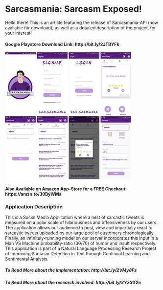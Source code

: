 # Sarcasmania: Sarcasm Exposed!
<p> Hello there! This is an article featuring the release of Sarcasmania-API (now available for download), as well as a detailed description of the project, for your interest! </p>  
<h4> Google Playstore Download Link: http://bit.ly/2JTBYFk </h4>  
<p float="left">
  <img src="screenshots/splash.jpeg" width="100" alt="Splash Screen"/>
  <img src="screenshots/signup.jpeg" width="100" alt="SignUp Screen"/> 
  <img src="screenshots/login.jpeg" width="100" alt="Login Screen"/>
  <img src="screenshots/newsfeed.jpeg" width="100" alt="Newsfeed Screen"/>
  <img src="screenshots/upload.jpeg" width="100" alt="Upload Screen"/>
  <img src="screenshots/profile.jpeg" width="100" alt="Profile Screen"/>
  <img src="screenshots/review.jpeg" width="100" alt="Review Screen"/>
  <img src="screenshots/settings.jpeg" width="100" alt="Settings Screen"/>
</p>  
<h4> Also Available on Amazon App-Store for a FREE Checkout: https://amzn.to/30ByWMa </h4>  
<h3> Application Description </h3>  
<p> This is a Social Media Application where a nest of sarcastic tweets is measured on a polar scale of hilariousness and offensiveness by our users. The application allows our audience to post, view and impartially react to sarcastic tweets uploaded by our large pool of customers chronologically. Finally, an infinitely-running model on our server incorporates this input in a Man VS Machine probability-ratio (30/70) of humor and insult respectively. This application is part of a Natural Language Processing Research Project of improving Sarcasm Detection in Text through Continual Learning and Sentimental Analysis. </p>
<h5> To Read More about the implementation: http://bit.ly/2VMy8Fs </h5>
<h5> To Read More about the research involved: http://bit.ly/2YzGX2e </h5>

